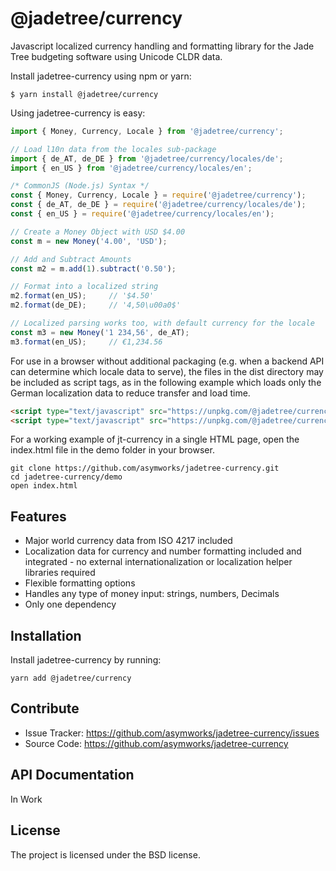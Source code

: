 @jadetree/currency
==================

Javascript localized currency handling and formatting library for the Jade Tree
budgeting software using Unicode CLDR data.

Install jadetree-currency using npm or yarn:

```shell
$ yarn install @jadetree/currency
```

Using jadetree-currency is easy:

```javascript
import { Money, Currency, Locale } from '@jadetree/currency';

// Load l10n data from the locales sub-package
import { de_AT, de_DE } from '@jadetree/currency/locales/de';
import { en_US } from '@jadetree/currency/locales/en';

/* CommonJS (Node.js) Syntax */
const { Money, Currency, Locale } = require('@jadetree/currency');
const { de_AT, de_DE } = require('@jadetree/currency/locales/de');
const { en_US } = require('@jadetree/currency/locales/en');

// Create a Money Object with USD $4.00
const m = new Money('4.00', 'USD');

// Add and Subtract Amounts
const m2 = m.add(1).subtract('0.50');

// Format into a localized string
m2.format(en_US);     // '$4.50'
m2.format(de_DE);     // '4,50\u00a0$'

// Localized parsing works too, with default currency for the locale
const m3 = new Money('1 234,56', de_AT);
m3.format(en_US);     // €1,234.56
```

For use in a browser without additional packaging (e.g. when a backend API can
determine which locale data to serve), the files in the dist directory may be
included as script tags, as in the following example which loads only the
German localization data to reduce transfer and load time.

```html
<script type="text/javascript" src="https://unpkg.com/@jadetree/currency/index.min.js"></script>
<script type="text/javascript" src="https://unpkg.com/@jadetree/currency/locales/de.min.js"></script>
```

For a working example of jt-currency in a single HTML page, open the index.html
file in the demo folder in your browser.

```shell
git clone https://github.com/asymworks/jadetree-currency.git
cd jadetree-currency/demo
open index.html
```

Features
--------

- Major world currency data from ISO 4217 included
- Localization data for currency and number formatting included and integrated -
no external internationalization or localization helper libraries required
- Flexible formatting options
- Handles any type of money input: strings, numbers, Decimals
- Only one dependency

Installation
------------

Install jadetree-currency by running:

```shell
yarn add @jadetree/currency
```

Contribute
----------

- Issue Tracker: https://github.com/asymworks/jadetree-currency/issues
- Source Code: https://github.com/asymworks/jadetree-currency

API Documentation
-----------------

In Work

License
-------

The project is licensed under the BSD license.
